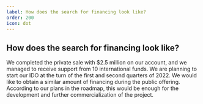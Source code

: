 ```yaml
---
label: How does the search for financing look like?
order: 200
icon: dot
---
```


## How does the search for financing look like?

We completed the private sale with $2.5 million on our account, and we managed to receive support from 10 international funds. We are planning to start our IDO at the turn of the first and second quarters of 2022. We would like to obtain a similar amount of financing during the public offering. According to our plans in the roadmap, this would be enough for the development and further commercialization of the project.
